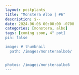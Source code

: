 ```yaml
---
layout: postplants
title: "Monstera Albo | #6"
description: $--
date: 2024-06-06 00:00:00 -0700
categories: [monstera, albo]
tags: [coming soon, 4" pot]
pin: false

image: # thumbnail
  path: /images/monsteraalbo6/


photos: /images/monsteraalbo6
---
```

